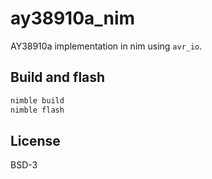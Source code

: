 # ay38910a_nim

AY38910a implementation in nim using `avr_io`.

## Build and flash

```bash
nimble build
nimble flash
```

## License

BSD-3